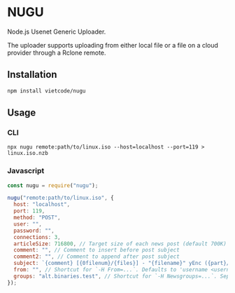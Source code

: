 # NUGU

Node.js Usenet Generic Uploader.

The uploader supports uploading from either local file or a file on a cloud provider through a Rclone remote.

## Installation

```sh
npm install vietcode/nugu
```

## Usage

### CLI

```shell
npx nugu remote:path/to/linux.iso --host=localhost --port=119 > linux.iso.nzb
```

### Javascript

```js
const nugu = require("nugu");

nugu("remote:path/to/linux.iso", {
  host: "localhost",
  port: 119,
  method: "POST",
  user: "",
  password: "",
  connections: 3,
  articleSize: 716800, // Target size of each news post (default 700K)
  comment: "", // Comment to insert before post subject
  comment2: "", // Comment to append after post subject
  subject: `{comment} [{0filenum}/{files}] - "{filename}" yEnc ({part}/{parts}) {filesize} {comment2}`,
  from: "", // Shortcut for `-H From=...`. Defaults to 'username <username@host>'.
  groups: "alt.binaries.test", // Shortcut for `-H Newsgroups=...`. Separate multiple groups with commas.
});
```
